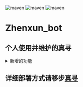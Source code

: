 

![maven](https://img.shields.io/badge/python-3.8%2B-blue)
![maven](https://img.shields.io/badge/nonebot-2.0.0-yellow)
![maven](https://img.shields.io/badge/go--cqhttp-1.0.0-red)
# Zhenxun_bot
## 个人使用并维护的真寻

<details>
<summary>新增的功能</summary>

* [x] 21点
* [x] 24点
* [x] 高性能萝卜子
* [x] CP小故事
* [x] 疯狂星期五语录
* [x] 今日运势
* [x] 原神攻略
* [x] 原神角色卡
* [x] 原神疯狂星期五语音
* [x] 群友老婆
* [x] 猜成语
* [x] 赛马
* [x] 成语接龙
* [x] 今日人品
* [x] 随机莲莲
* [x] 人生重启
* [x] 每日发癫
* [x] 表情包制作
* [x] 扫雷
* [x] 服务器状态
* [x] 来只猫猫
* [x] 打工
* [x] 塔罗牌
* [x] 真寻自更新
* [x] 站长工具
* [x] 网站截图
* [x] 今日老婆

</details>

## 详细部署方式请移步[真寻](https://github.com/HibiKier/zhenxun_bot/)

